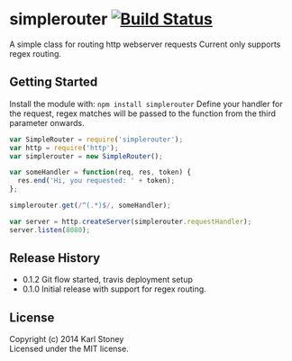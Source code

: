 # simplerouter [![Build Status](https://secure.travis-ci.org/Stono/simplerouter.png?branch=master)](http://travis-ci.org/Stono/simplerouter)

A simple class for routing http webserver requests
Current only supports regex routing.

## Getting Started
Install the module with: `npm install simplerouter`
Define your handler for the request, regex matches will be passed to the function from the third parameter onwards.

```javascript
var SimpleRouter = require('simplerouter');
var http = require('http');
var simplerouter = new SimpleRouter();

var someHandler = function(req, res, token) { 
  res.end('Hi, you requested: ' + token);
};

simplerouter.get(/^(.*)$/, someHandler);

var server = http.createServer(simplerouter.requestHandler);
server.listen(8080);
```

## Release History
 - 0.1.2 Git flow started, travis deployment setup
 - 0.1.0 Initial release with support for regex routing.

## License
Copyright (c) 2014 Karl Stoney  
Licensed under the MIT license.
